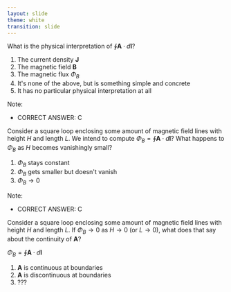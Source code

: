 ```yaml
---
layout: slide
theme: white
transition: slide
---
```


<section data-markdown>

What is the physical interpretation of $\oint \mathbf{A} \cdot d\mathbf{l}$?

1. The current density $\mathbf{J}$
2. The magnetic field $\mathbf{B}$
3. The magnetic flux $\Phi_B$
4. It's none of the above, but is something simple and concrete
5. It has no particular physical interpretation at all

Note:
* CORRECT ANSWER: C

</section>

<section data-markdown>

Consider a square loop enclosing some amount of magnetic field lines with height $H$ and length $L$.
We intend to compute $\Phi_B = \oint \mathbf{A} \cdot d\mathbf{l}$? What happens to $\Phi_B$ as $H$ becomes vanishingly small?

1. $\Phi_B$ stays constant
2. $\Phi_B$ gets smaller but doesn't vanish
3. $\Phi_B \rightarrow 0$

Note:
* CORRECT ANSWER: C

</section>

<section data-markdown>

Consider a square loop enclosing some amount of magnetic field lines with height $H$ and length $L$. If $\Phi_B \rightarrow 0$ as $H \rightarrow 0$ (or $L \rightarrow 0$), what does that say about the continuity of $\mathbf{A}$?

$\Phi_B = \oint \mathbf{A} \cdot d\mathbf{l}$

1. $\mathbf{A}$ is continuous at boundaries
2. $\mathbf{A}$ is discontinuous at boundaries
3. ???

</section>
